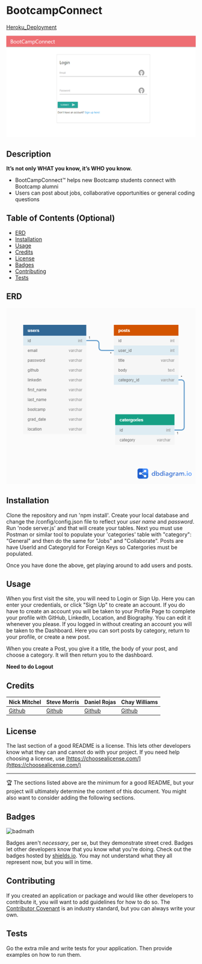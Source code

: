 # BootcampConnect
[Heroku_Deployment](https://git-bootcamp-connect.herokuapp.com/)



![login_screen](/public/Assets/login_screen.png)

## Description 

**It’s not only WHAT you know, it’s WHO you know.**

* BootCampConnect™ helps new Bootcamp students connect with Bootcamp alumni
* Users can post about jobs, collaborative opportunities or general coding questions

## Table of Contents (Optional)

* [ERD](#erd)
* [Installation](#installation)
* [Usage](#usage)
* [Credits](#credits)
* [License](#license)
* [Badges](#badges)
* [Contributing](#contributing)
* [Tests](#tests)


## ERD

![bcc_erd](/public/Assets/BCC.png)

## Installation

Clone the repository and run 'npm install'.  Create your local database and change the /config/config.json file to reflect your _user name_ and _password_.  Run 'node server.js' and that will create your tables.  Next you must use Postman or similar tool to populate your 'categories' table with "category": "General" and then do the same for "Jobs" and "Collaborate".  Posts are have UserId and CategoryId for Foreign Keys so Catergories must be populated.

Once you have done the above, get playing around to add users and posts.

## Usage 

When you first visit the site, you will need to Login or Sign Up. Here you can enter your credentials, or click "Sign Up" to create an account.  If you do have to create an account you will be taken to your Profile Page to complete your profile with GitHub, LinkedIn, Location, and Biography.  You can edit it whenever you please.  If you logged in without creating an account you will be taken to the Dashboard.  Here you can sort posts by category, return to your profile, or create a new post.

When you create a Post, you give it a title, the body of your post, and choose a category. It will then return you to the dashboard.

**Need to do Logout**


## Credits

Nick Mitchel | Steve Morris | Daniel Rojas | Chay Williams
------------ | ------------- | ------------ | -------------
[Github]() | [Github]() | [Github]() | [Github]()




## License

The last section of a good README is a license. This lets other developers know what they can and cannot do with your project. If you need help choosing a license, use [https://choosealicense.com/](https://choosealicense.com/)


---

🏆 The sections listed above are the minimum for a good README, but your project will ultimately determine the content of this document. You might also want to consider adding the following sections.

## Badges

![badmath](https://img.shields.io/github/languages/top/nielsenjared/badmath)

Badges aren't _necessary_, per se, but they demonstrate street cred. Badges let other developers know that you know what you're doing. Check out the badges hosted by [shields.io](https://shields.io/). You may not understand what they all represent now, but you will in time.


## Contributing

If you created an application or package and would like other developers to contribute it, you will want to add guidelines for how to do so. The [Contributor Covenant](https://www.contributor-covenant.org/) is an industry standard, but you can always write your own.

## Tests

Go the extra mile and write tests for your application. Then provide examples on how to run them.

